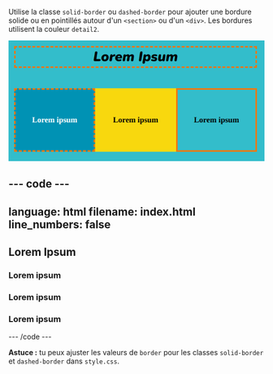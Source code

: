 Utilise la classe `solid-border` ou `dashed-border` pour ajouter une bordure solide ou en pointillés autour d'un `<section>` ou d'un `<div>`. Les bordures utilisent la couleur `detail2`.

![Un \<section> avec une bordure en pointillés, suivi de trois éléments \<div>. L'un d'eux a une bordure en pointillés, l'autre n'a pas de bordure et le troisième a une bordure pleine.](images/web-borders.png)

## --- code ---

language: html
filename: index.html
line_numbers: false
--------------------------------------------------------

<section>
    <h2 class="xcenter dashed-border">Lorem Ipsum</h2>
</section>

<section class="wrap">
    <div class="secondary dashed-border xcenter ycenter tile">
        <h3>Lorem ipsum</h3>
    </div>
    <div class="tertiary xcenter ycenter tile">
        <h3>Lorem ipsum</h3>
    </div>
    <div class="primary solid-border xcenter ycenter tile">
        <h3>Lorem ipsum</h3>
    </div> 
</section>

\--- /code ---

**Astuce :** tu peux ajuster les valeurs de `border` pour les classes `solid-border` et `dashed-border` dans `style.css`.
